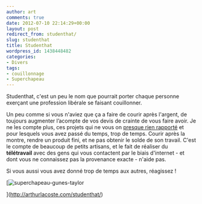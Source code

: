 ```yaml
---
author: art
comments: true
date: 2012-07-10 22:14:29+00:00
layout: post
redirect_from: studenthat/
slug: studenthat
title: Studenthat
wordpress_id: 1438448482
categories:
- Divers
tags:
- couillonnage
- Superchapeau
---
```


Studenthat, c'est un peu le nom que pourrait porter chaque personne exerçant une profession libérale se faisant couillonner.

Un peu comme si vous n'aviez que ça a faire de courir après l'argent, de toujours augmenter l’acompte de vos devis de crainte de vous faire avoir. Je ne les compte plus, ces projets qui ne vous on [presque rien rapporté](http://arthurlacoste.com/studenthat/) et pour lesquels vous avez passé du temps, trop de temps. Courir après la montre, rendre un produit fini, et ne pas obtenir le solde de son travail. C'est le compte de beaucoup de petits artisans, et le fait de réaliser du **télétravail** avec des gens qui vous contactent par le biais d'internet - et dont vous ne connaissez pas la provenance exacte - n'aide pas.

Si vous aussi vous avez donné trop de temps aux autres, réagissez !

[<img alt="superchapeau-gunes-taylor" data-src="https://static.irz.fr/2012/07/superchapeau-gunes-taylor.png" src="https://static.irz.fr/thumb.php?size=<100&crop=0&src=https://static.irz.fr/2012/07/superchapeau-gunes-taylor.png" />

](http://arthurlacoste.com/studenthat/)
